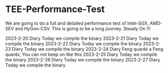 # TEE-Performance-Test
We are going to do a full and detailed performance test of Intel-SGX, AMD-SEV and HyGon-CSV.
This is going to be a long journey. Steady On !!!

2023-2-20 Diary
Today we compile the binary
2023-2-21 Diary
Today we compile the binary
2023-2-22 Diary
Today we compile the binary
2023-2-23 Diary
Today we compile the binary
2023-2-24 Diary
Feng quanbi a Feng quanbi, You can not keep on like this 
2023-2-25 Diary
Today we compile the binary
2023-2-26 Diary
Today we compile the binary
2023-2-27 Diary
Today we compile the binary
